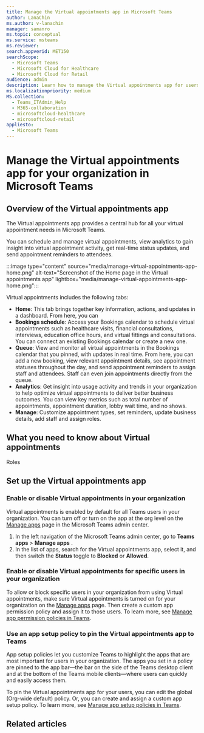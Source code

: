 ```yaml
---
title: Manage the Virtual appointments app in Microsoft Teams
author: LanaChin
ms.author: v-lanachin
manager: samanro
ms.topic: conceptual
ms.service: msteams
ms.reviewer: 
search.appverid: MET150
searchScope:
  - Microsoft Teams
  - Microsoft Cloud for Healthcare
  - Microsoft Cloud for Retail
audience: admin
description: Learn how to manage the Virtual appointments app for users in your organization.
ms.localizationpriority: medium
MS.collection: 
  - Teams_ITAdmin_Help
  - M365-collaboration
  - microsoftcloud-healthcare
  - microsoftcloud-retail
appliesto: 
  - Microsoft Teams
---
```


# Manage the Virtual appointments app for your organization in Microsoft Teams

## Overview of the Virtual appointments app

The Virtual appointments app provides a central hub for all your virtual appointment needs in Microsoft Teams.

You can schedule and manage virtual appointments, view analytics to gain insight into virtual appointment activity, get real-time status updates, and send appointment reminders to attendees.

:::image type="content" source="media/manage-virtual-appointments-app-home.png" alt-text="Screenshot of the Home page in the Virtual appointments app" lightbox="media/manage-virtual-appointments-app-home.png":::

Virtual appointments includes the following tabs:

- **Home**: This tab brings together key information, actions, and updates in a dashboard. From here, you can
- **Bookings schedule**: Access your Bookings calendar to schedule virtual appointments such as healthcare visits, financial consultations, interviews, education office hours, and virtual fittings and consultations. You can connect an existing Bookings calendar or create a new one.
- **Queue**: View and monitor all virtual appointments in the Bookings calendar that you pinned, with updates in real time. From here, you can add a new booking, view relevant appointment details, see appointment statuses throughout the day, and send appointment reminders to assign staff and attendees. Staff can even join appointments directly from the queue.
- **Analytics**: Get insight into usage activity and trends in your organization to help optimize virtual appointments to deliver better business outcomes. You can view key metrics such as total number of appointments, appointment duration, lobby wait time, and no shows.
- **Manage**: Customize appointment types, set reminders, update business details, add staff and assign roles.



## What you need to know about Virtual appointments

Roles


## Set up the Virtual appointments app

### Enable or disable Virtual appointments in your organization

Virtual appointments is enabled by default for all Teams users in your organization. You can turn off or turn on the app at the org level on the [Manage apps](manage-apps.md) page in the Microsoft Teams admin center.

1. In the left navigation of the Microsoft Teams admin center, go to **Teams apps** > **Manage apps** .
2. In the list of apps, search for the Virtual appointments app, select it, and then switch the **Status** toggle to **Blocked** or **Allowed**.

### Enable or disable Virtual appointments for specific users in your organization

To allow or block specific users in your organization from using Virtual appointments, make sure Virtual appointments is turned on for your organization on the [Manage apps](manage-apps.md) page. Then create a custom app permission policy and assign it to those users. To learn more, see [Manage app permission policies in Teams](teams-app-permission-policies.md).

### Use an app setup policy to pin the Virtual appointments app to Teams

App setup policies let you customize Teams to highlight the apps that are most important for users in your organization. The apps you set in a policy are pinned to the app bar—the bar on the side of the Teams desktop client and at the bottom of the Teams mobile clients—where users can quickly and easily access them.

To pin the Virtual appointments app for your users, you can edit the global (Org-wide default) policy. Or, you can create and assign a custom app setup policy. To learn more, see [Manage app setup policies in Teams](teams-app-setup-policies.md).

## Related articles